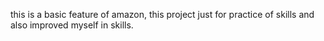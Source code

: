this is a basic feature of amazon, this  project just for practice of skills and also improved myself in skills.
